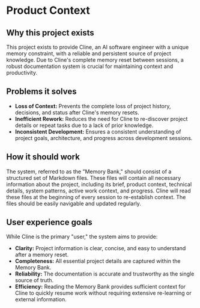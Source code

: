 # Product Context

## Why this project exists

This project exists to provide Cline, an AI software engineer with a unique memory constraint, with a reliable and persistent source of project knowledge. Due to Cline's complete memory reset between sessions, a robust documentation system is crucial for maintaining context and productivity.

## Problems it solves

- **Loss of Context:** Prevents the complete loss of project history, decisions, and status after Cline's memory resets.
- **Inefficient Rework:** Reduces the need for Cline to re-discover project details or repeat tasks due to a lack of prior knowledge.
- **Inconsistent Development:** Ensures a consistent understanding of project goals, architecture, and progress across development sessions.

## How it should work

The system, referred to as the "Memory Bank," should consist of a structured set of Markdown files. These files will contain all necessary information about the project, including its brief, product context, technical details, system patterns, active work context, and progress. Cline will read these files at the beginning of every session to re-establish context. The files should be easily navigable and updated regularly.

## User experience goals

While Cline is the primary "user," the system aims to provide:

- **Clarity:** Project information is clear, concise, and easy to understand after a memory reset.
- **Completeness:** All essential project details are captured within the Memory Bank.
- **Reliability:** The documentation is accurate and trustworthy as the single source of truth.
- **Efficiency:** Reading the Memory Bank provides sufficient context for Cline to quickly resume work without requiring extensive re-learning or external information.